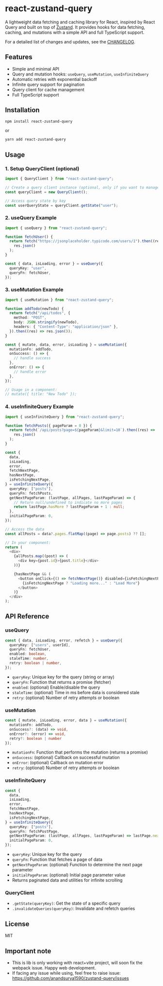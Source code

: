 # react-zustand-query

A lightweight data fetching and caching library for React, inspired by React Query and built on top of [Zustand](https://github.com/pmndrs/zustand). It provides hooks for data fetching, caching, and mutations with a simple API and full TypeScript support.

For a detailed list of changes and updates, see the [CHANGELOG](./CHANGELOG.md).

## Features

- Simple and minimal API
- Query and mutation hooks: `useQuery`, `useMutation`, `useInfiniteQuery`
- Automatic retries with exponential backoff
- Infinite query support for pagination
- Query client for cache management
- Full TypeScript support

## Installation

```bash
npm install react-zustand-query
```

or

```bash
yarn add react-zustand-query
```

## Usage

### 1. Setup QueryClient (optional)

```typescript
import { QueryClient } from "react-zustand-query";

// Create a query client instance (optional, only if you want to manage cache directly)
const queryClient = new QueryClient();

// Access query state by key
const userQueryState = queryClient.getState("user");
```

### 2. useQuery Example

```typescript
import { useQuery } from "react-zustand-query";

function fetchUser() {
  return fetch("https://jsonplaceholder.typicode.com/users/1").then((res) =>
    res.json()
  );
}

const { data, isLoading, error } = useQuery({
  queryKey: "user",
  queryFn: fetchUser,
});
```

### 3. useMutation Example

```typescript
import { useMutation } from "react-zustand-query";

function addTodo(newTodo) {
  return fetch("/api/todos", {
    method: "POST",
    body: JSON.stringify(newTodo),
    headers: { "Content-Type": "application/json" },
  }).then((res) => res.json());
}

const { mutate, data, error, isLoading } = useMutation({
  mutationFn: addTodo,
  onSuccess: () => {
    // handle success
  },
  onError: () => {
    // handle error
  },
});

// Usage in a component:
// mutate({ title: "New Todo" });
```

### 4. useInfiniteQuery Example

```typescript
import { useInfiniteQuery } from "react-zustand-query";

function fetchPosts({ pageParam = 0 }) {
  return fetch(`/api/posts?page=${pageParam}&limit=10`).then((res) =>
    res.json()
  );
}

const {
  data,
  isLoading,
  error,
  fetchNextPage,
  hasNextPage,
  isFetchingNextPage,
} = useInfiniteQuery({
  queryKey: ["posts"],
  queryFn: fetchPosts,
  getNextPageParam: (lastPage, allPages, lastPageParam) => {
    // Return null/undefined to indicate no more pages
    return lastPage.hasMore ? lastPageParam + 1 : null;
  },
  initialPageParam: 0,
});

// Access the data
const allPosts = data?.pages.flatMap((page) => page.posts) ?? [];

// In your component:
return (
  <div>
    {allPosts.map((post) => (
      <div key={post.id}>{post.title}</div>
    ))}

    {hasNextPage && (
      <button onClick={() => fetchNextPage()} disabled={isFetchingNextPage}>
        {isFetchingNextPage ? "Loading more..." : "Load More"}
      </button>
    )}
  </div>
);
```

## API Reference

### useQuery

```typescript
const { data, isLoading, error, refetch } = useQuery({
  queryKey: ["users", userId],
  queryFn: fetchUser,
  enabled: boolean,
  staleTime: number,
  retry: boolean | number,
});
```

- `queryKey`: Unique key for the query (string or array)
- `queryFn`: Function that returns a promise (fetcher)
- `enabled`: (optional) Enable/disable the query
- `staleTime`: (optional) Time in ms before data is considered stale
- `retry`: (optional) Number of retry attempts or boolean

### useMutation

```typescript
const { mutate, isLoading, error, data } = useMutation({
  mutationFn: addTodo,
  onSuccess?: (data) => void,
  onError?: (error) => void,
  retry?: boolean | number
});
```

- `mutationFn`: Function that performs the mutation (returns a promise)
- `onSuccess`: (optional) Callback on successful mutation
- `onError`: (optional) Callback on mutation error
- `retry`: (optional) Number of retry attempts or boolean

### useInfiniteQuery

```typescript
const {
  data,
  isLoading,
  error,
  fetchNextPage,
  hasNextPage,
  isFetchingNextPage,
} = useInfiniteQuery({
  queryKey: ["posts"],
  queryFn: fetchPostPage,
  getNextPageParam: (lastPage, allPages, lastPageParam) => lastPage.nextCursor,
  initialPageParam: 0,
});
```

- `queryKey`: Unique key for the query
- `queryFn`: Function that fetches a page of data
- `getNextPageParam`: (optional) Function to determine the next page parameter
- `initialPageParam`: (optional) Initial page parameter value
- Returns paginated data and utilities for infinite scrolling

### QueryClient

- `.getState(queryKey)`: Get the state of a specific query
- `.invalidateQueries(queryKey)`: Invalidate and refetch queries

## License

MIT

## Important note 
- This is lib is only working with react+vite project, will soon fix the webpack issue. Happy web development. 
- If facing any issue while using, feel free to raise issue: https://github.com/anandsurya1590/zustand-query/issues 
